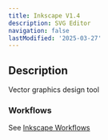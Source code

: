 ```yaml
---
title: Inkscape V1.4
description: SVG Editor
navigation: false
lastModified: '2025-03-27'
---
```


## Description

Vector graphics design tool

### Workflows

See [Inkscape Workflows](../../graphics/inkscape-v1.4/index.md)
